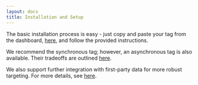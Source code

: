 ```yaml
---
layout: docs
title: Installation and Setup
---
```


The basic installation process is easy - just copy and paste your tag from the
dashboard,
[here](http://dashboard.predictiveedge.com/app/settings/integration), and
follow the provided instructions.

We recommend the synchronous tag; however, an asynchronous tag is also
available. Their tradeoffs are outlined [here](/docs/installation/tag).

We also support further integration with first-party data for more robust
targeting. For more details, see [here](/docs/datatracking).
